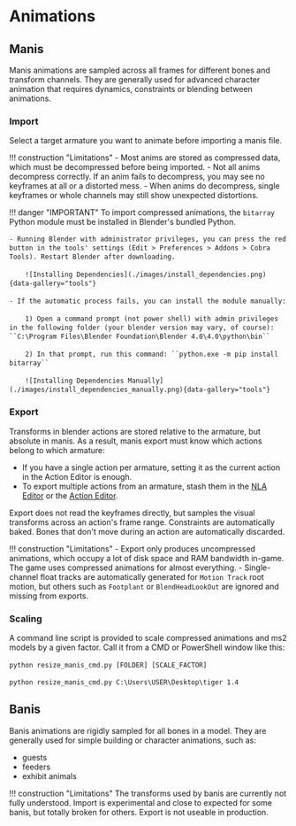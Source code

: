 # Animations

## Manis

Manis animations are sampled across all frames for different bones and transform channels. They are generally used for advanced character animation that requires dynamics, constraints or blending between animations.

### Import

Select a target armature you want to animate before importing a manis file.

!!! construction "Limitations"
    - Most anims are stored as compressed data, which must be decompressed before being imported.
    - Not all anims decompress correctly. If an anim fails to decompress, you may see no keyframes at all or a distorted mess.
    - When anims do decompress, single keyframes or whole channels may still show unexpected distortions.


!!! danger "IMPORTANT" 
    To import compressed animations, the ``bitarray`` Python module must be installed in Blender's bundled Python.
    
    - Running Blender with administrator privileges, you can press the red button in the tools' settings (Edit > Preferences > Addons > Cobra Tools). Restart Blender after downloading.

        ![Installing Dependencies](./images/install_dependencies.png){data-gallery="tools"}

    - If the automatic process fails, you can install the module manually:
         
        1) Open a command prompt (not power shell) with admin privileges in the following folder (your blender version may vary, of course): ``C:\Program Files\Blender Foundation\Blender 4.0\4.0\python\bin``

        2) In that prompt, run this command: ``python.exe -m pip install bitarray``
    
        ![Installing Dependencies Manually](./images/install_dependencies_manually.png){data-gallery="tools"}


### Export

Transforms in blender actions are stored relative to the armature, but absolute in manis. As a result, manis export must know which actions belong to which armature:

- If you have a single action per armature, setting it as the current action in the Action Editor is enough.
- To export multiple actions from an armature, stash them in the [NLA Editor](https://docs.blender.org/manual/en/latest/editors/nla/tracks.html#action-stashing) or the [Action Editor](https://docs.blender.org/manual/en/latest/editors/dope_sheet/action.html#header).

Export does not read the keyframes directly, but samples the visual transforms across an action's frame range. Constraints are automatically baked. Bones that don't move during an action are automatically discarded.

!!! construction "Limitations"
    - Export only produces uncompressed animations, which occupy a lot of disk space and RAM bandwidth in-game. The game uses compressed animations for almost everything.
    - Single-channel float tracks are automatically generated for `Motion Track` root motion, but others such as `Footplant` or `BlendHeadLookOut` are ignored and missing from exports.

### Scaling

A command line script is provided to scale compressed animations and ms2 models by a given factor. Call it from a CMD or PowerShell window like this:

``python resize_manis_cmd.py [FOLDER] [SCALE_FACTOR]``

``python resize_manis_cmd.py C:\Users\USER\Desktop\tiger 1.4``


## Banis

Banis animations are rigidly sampled for all bones in a model. They are generally used for simple building or character animations, such as:

- guests
- feeders
- exhibit animals

!!! construction "Limitations"
    The transforms used by banis are currently not fully understood. Import is experimental and close to expected for some banis, but totally broken for others. Export is not useable in production.